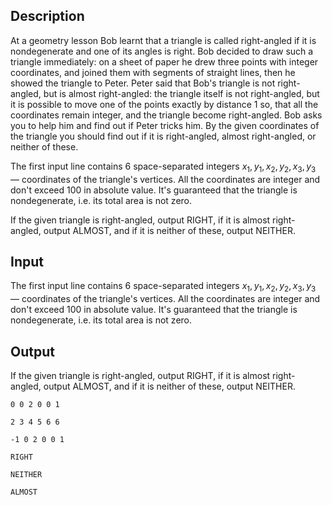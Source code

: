 ## Description

<div><p>At a geometry lesson Bob learnt that a triangle is called right-angled if it is nondegenerate and one of its angles is right. Bob decided to draw such a triangle immediately: on a sheet of paper he drew three points with integer coordinates, and joined them with segments of straight lines, then he showed the triangle to Peter. Peter said that Bob's triangle is not right-angled, but is <span class="tex-font-style-underline">almost</span> right-angled: the triangle itself is not right-angled, but it is possible to move one of the points exactly by distance 1 so, that all the coordinates remain integer, and the triangle become right-angled. Bob asks you to help him and find out if Peter tricks him. By the given coordinates of the triangle you should find out if it is right-angled, almost right-angled, or neither of these.</p></div><div class="input-specification"><p>The first input line contains 6 space-separated integers <span class="tex-span"><i>x</i><sub class="lower-index">1</sub>, <i>y</i><sub class="lower-index">1</sub>, <i>x</i><sub class="lower-index">2</sub>, <i>y</i><sub class="lower-index">2</sub>, <i>x</i><sub class="lower-index">3</sub>, <i>y</i><sub class="lower-index">3</sub></span> — coordinates of the triangle's vertices. All the coordinates are integer and don't exceed 100 in absolute value. It's guaranteed that the triangle is nondegenerate, i.e. its total area is not zero.</p></div><div class="output-specification"><p>If the given triangle is right-angled, output <span class="tex-font-style-tt">RIGHT</span>, if it is almost right-angled, output <span class="tex-font-style-tt">ALMOST</span>, and if it is neither of these, output <span class="tex-font-style-tt">NEITHER</span>.</p></div>

## Input

<p>The first input line contains 6 space-separated integers <span class="tex-span"><i>x</i><sub class="lower-index">1</sub>, <i>y</i><sub class="lower-index">1</sub>, <i>x</i><sub class="lower-index">2</sub>, <i>y</i><sub class="lower-index">2</sub>, <i>x</i><sub class="lower-index">3</sub>, <i>y</i><sub class="lower-index">3</sub></span> — coordinates of the triangle's vertices. All the coordinates are integer and don't exceed 100 in absolute value. It's guaranteed that the triangle is nondegenerate, i.e. its total area is not zero.</p>

## Output

<p>If the given triangle is right-angled, output <span class="tex-font-style-tt">RIGHT</span>, if it is almost right-angled, output <span class="tex-font-style-tt">ALMOST</span>, and if it is neither of these, output <span class="tex-font-style-tt">NEITHER</span>.</p>





```input1
0 0 2 0 0 1

```




```input2
2 3 4 5 6 6

```




```input3
-1 0 2 0 0 1

```




```output1
RIGHT

```




```output2
NEITHER

```




```output3
ALMOST

```


